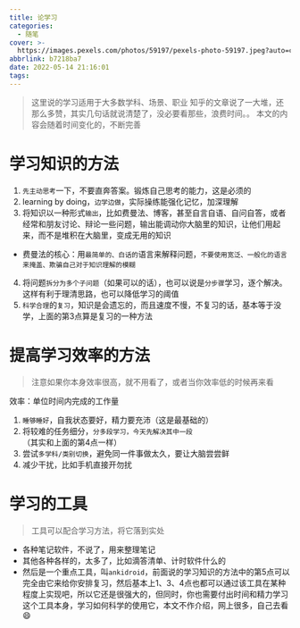 ```yaml
---
title: 论学习
categories:
  - 随笔
cover: >-
  https://images.pexels.com/photos/59197/pexels-photo-59197.jpeg?auto=compress&cs=tinysrgb&dpr=2&w=500
abbrlink: b7218ba7
date: 2022-05-14 21:16:01
tags:
---
```



> 这里说的学习适用于大多数学科、场景、职业
> 知乎的文章说了一大堆，还那么多赞，其实几句话就说清楚了，没必要看那些，浪费时间。。
> 本文的内容会随着时间变化的，不断完善

# 学习知识的方法

1. `先主动思考`一下，不要直奔答案。锻炼自己思考的能力，这是必须的
2. learning by doing，`边学边做`，实际操练能强化记忆，加深理解
3. 将知识以一种形式`输出`，比如费曼法、博客，甚至自言自语、自问自答，或者经常和朋友讨论、辩论一些问题，输出能调动你大脑里的知识，让他们用起来，而不是堆积在大脑里，变成无用的知识
  - 费曼法的核心：用`最简单的、白话的`语言来解释问题，`不要使用宽泛、一般化的语言来掩盖、欺骗自己对于知识理解的模糊`
4. 将问题`拆分为多个子问题`（如果可以的话），也可以说是`分步骤`学习，逐个解决。这样有利于理清思路，也可以降低学习的阈值
5. `科学合理`的`复习`，知识是会遗忘的，而且速度不慢，不复习的话，基本等于没学，上面的第3点算是复习的一种方法

# 提高学习效率的方法

> 注意如果你本身效率很高，就不用看了，或者当你效率低的时候再来看

效率：单位时间内完成的工作量

1. `睡够睡好`，自我状态要好，精力要充沛（这是最基础的）
2. 将较难的任务细分，`分多段学习，今天先解决其中一段`（其实和上面的第4点一样）
3. 尝试`多学科/类别切换`，避免同一件事做太久，要让大脑尝尝鲜
4. 减少干扰，比如手机直接开勿扰

# 学习的工具

> 工具可以配合学习方法，将它落到实处

- 各种笔记软件，不说了，用来整理笔记
- 其他各种各样的，太多了，比如滴答清单、计时软件什么的
- 然后是一个重点工具，叫`ankidroid`，前面说的学习知识的方法中的第5点可以完全由它来给你安排复习，然后基本上1、3、4点也都可以通过该工具在某种程度上实现吧，所以它还是很强大的，但同时，你也需要付出时间和精力学习这个工具本身，学习如何科学的使用它，本文不作介绍，网上很多，自己去看:smile:

